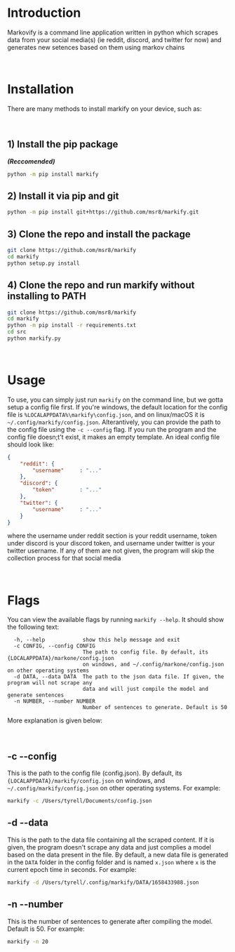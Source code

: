 # Introduction

Markovify is a command line application written in python which scrapes data from your social media(s) (ie reddit, discord, and twitter for now) and generates new setences based on them using markov chains

<br>

# Installation

There are many methods to install markify on your device, such as:

<br>

## 1) Install the pip package
***(Reccomended)***

```bash
python -m pip install markify
```

## 2) Install it via pip and git

```bash
python -m pip install git+https://github.com/msr8/markify.git
```

## 3) Clone the repo and install the package

```bash
git clone https://github.com/msr8/markify
cd markify
python setup.py install
```

## 4) Clone the repo and run markify without installing to PATH

```bash
git clone https://github.com/msr8/markify
cd markify
python -m pip install -r requirements.txt
cd src
python markify.py
```

<br>

# Usage

To use, you can simply just run `markify` on the command line, but we gotta setup a config file first. If you're windows, the default location for the config file is `%LOCALAPPDATA%\markify\config.json`, and on linux/macOS it is `~/.config/markify/config.json`. Alterantively, you can provide the path to the config file using the `-c --config` flag. If you run the program and the config file doesn;t't exist, it makes an empty template. An ideal config file should look like:
```json
{
    "reddit": {
        "username"     : "..."
    },
    "discord": {
        "token"        : "..."
    },
    "twitter": {
        "username"     : "..."
    }
}
```
where the username under reddit section is your reddit username, token under discord is your discord token, and username under twitter is your twitter username. If any of them are not given, the program will skip the collection process for that social media

<br>

# Flags

You can view the available flags by running `markify --help`. It should show the following text:
```
  -h, --help            show this help message and exit
  -c CONFIG, --config CONFIG
                        The path to config file. By default, its {LOCALAPPDATA}/markone/config.json
                        on windows, and ~/.config/markone/config.json on other operating systems
  -d DATA, --data DATA  The path to the json data file. If given, the program will not scrape any
                        data and will just compile the model and generate sentences
  -n NUMBER, --number NUMBER
                        Number of sentences to generate. Default is 50
```
More explanation is given below:

<br>

## -c --config

This is the path to the config file (config.json). By default, its `{LOCALAPPDATA}/markify/config.json` on windows, and `~/.config/markify/config.json` on other operating systems. For example:
```bash
markify -c /Users/tyrell/Documents/config.json
```

## -d --data

This is the path to the data file containing all the scraped content. If it is given, the program doesn't scrape any data and just complies a model based on the data present in the file. By default, a new data file is generated in the `DATA` folder in the config folder and is named `x.json` where `x` is the current epoch time in seconds. For example:
```bash
markify -d /Users/tyrell/.config/markify/DATA/1658433988.json
```

## -n --number

This is the number of sentences to generate after compiling the model. Default is 50. For example:
```bash
markify -n 20
```




